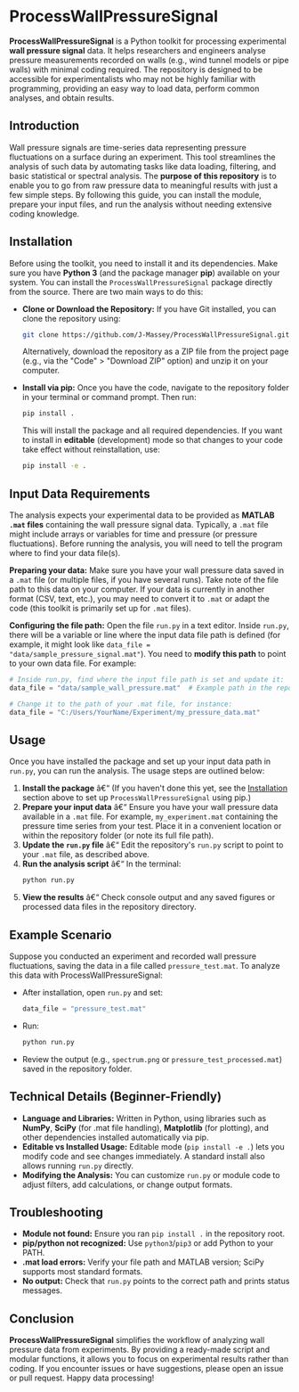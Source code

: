 # ProcessWallPressureSignal

**ProcessWallPressureSignal** is a Python toolkit for processing experimental **wall pressure signal** data. It helps researchers and engineers analyse pressure measurements recorded on walls (e.g., wind tunnel models or pipe walls) with minimal coding required. The repository is designed to be accessible for experimentalists who may not be highly familiar with programming, providing an easy way to load data, perform common analyses, and obtain results.

## Introduction

Wall pressure signals are time-series data representing pressure fluctuations on a surface during an experiment. This tool streamlines the analysis of such data by automating tasks like data loading, filtering, and basic statistical or spectral analysis. The **purpose of this repository** is to enable you to go from raw pressure data to meaningful results with just a few simple steps. By following this guide, you can install the module, prepare your input files, and run the analysis without needing extensive coding knowledge.

## Installation

Before using the toolkit, you need to install it and its dependencies. Make sure you have **Python 3** (and the package manager **pip**) available on your system. You can install the `ProcessWallPressureSignal` package directly from the source. There are two main ways to do this:

- **Clone or Download the Repository:** If you have Git installed, you can clone the repository using:  
  ```bash
  git clone https://github.com/J-Massey/ProcessWallPressureSignal.git
  ```
  Alternatively, download the repository as a ZIP file from the project page (e.g., via the "Code" > "Download ZIP" option) and unzip it on your computer.

- **Install via pip:** Once you have the code, navigate to the repository folder in your terminal or command prompt. Then run:  
  ```bash
  pip install .
  ```  
  This will install the package and all required dependencies. If you want to install in **editable** (development) mode so that changes to your code take effect without reinstallation, use:
  ```bash
  pip install -e .
  ```

## Input Data Requirements

The analysis expects your experimental data to be provided as **MATLAB `.mat` files** containing the wall pressure signal data. Typically, a `.mat` file might include arrays or variables for time and pressure (or pressure fluctuations). Before running the analysis, you will need to tell the program where to find your data file(s).

**Preparing your data:** Make sure you have your wall pressure data saved in a `.mat` file (or multiple files, if you have several runs). Take note of the file path to this data on your computer. If your data is currently in another format (CSV, text, etc.), you may need to convert it to `.mat` or adapt the code (this toolkit is primarily set up for `.mat` files).

**Configuring the file path:** Open the file `run.py` in a text editor. Inside `run.py`, there will be a variable or line where the input data file path is defined (for example, it might look like `data_file = "data/sample_pressure_signal.mat"`). You need to **modify this path** to point to your own data file. For example:

```python
# Inside run.py, find where the input file path is set and update it:
data_file = "data/sample_wall_pressure.mat"  # Example path in the repository

# Change it to the path of your .mat file, for instance:
data_file = "C:/Users/YourName/Experiment/my_pressure_data.mat"
```

## Usage

Once you have installed the package and set up your input data path in `run.py`, you can run the analysis. The usage steps are outlined below:

1. **Install the package** â€“ (If you haven't done this yet, see the [Installation](#installation) section above to set up `ProcessWallPressureSignal` using pip.)
2. **Prepare your input data** â€“ Ensure you have your wall pressure data available in a `.mat` file. For example, `my_experiment.mat` containing the pressure time series from your test. Place it in a convenient location or within the repository folder (or note its full file path).
3. **Update the `run.py` file** â€“ Edit the repository's `run.py` script to point to your `.mat` file, as described above.
4. **Run the analysis script** â€“ In the terminal:
   ```bash
   python run.py
   ```
5. **View the results** â€“ Check console output and any saved figures or processed data files in the repository directory.

## Example Scenario

Suppose you conducted an experiment and recorded wall pressure fluctuations, saving the data in a file called `pressure_test.mat`. To analyze this data with ProcessWallPressureSignal:

- After installation, open `run.py` and set:
  ```python
  data_file = "pressure_test.mat"
  ```
- Run:
  ```bash
  python run.py
  ```
- Review the output (e.g., `spectrum.png` or `pressure_test_processed.mat`) saved in the repository folder.

## Technical Details (Beginner-Friendly)

- **Language and Libraries:** Written in Python, using libraries such as **NumPy**, **SciPy** (for .mat file handling), **Matplotlib** (for plotting), and other dependencies installed automatically via pip.
- **Editable vs Installed Usage:** Editable mode (`pip install -e .`) lets you modify code and see changes immediately. A standard install also allows running `run.py` directly.
- **Modifying the Analysis:** You can customize `run.py` or module code to adjust filters, add calculations, or change output formats.

## Troubleshooting

- **Module not found:** Ensure you ran `pip install .` in the repository root.
- **pip/python not recognized:** Use `python3`/`pip3` or add Python to your PATH.
- **.mat load errors:** Verify your file path and MATLAB version; SciPy supports most standard formats.
- **No output:** Check that `run.py` points to the correct path and prints status messages.

## Conclusion

**ProcessWallPressureSignal** simplifies the workflow of analyzing wall pressure data from experiments. By providing a ready-made script and modular functions, it allows you to focus on experimental results rather than coding. If you encounter issues or have suggestions, please open an issue or pull request. Happy data processing!
